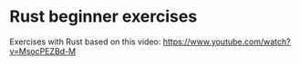 # Rust beginner exercises

Exercises with Rust based on this video: https://www.youtube.com/watch?v=MsocPEZBd-M